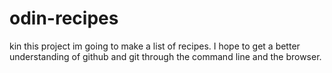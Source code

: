 # odin-recipes

kin this project im going to make a list of recipes. I hope to get a better understanding of github and git through the command line and the browser.